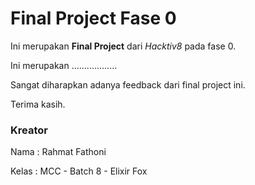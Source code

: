# Final Project Fase 0

Ini merupakan **Final Project** dari *Hacktiv8* pada fase 0.

Ini merupakan ..................

Sangat diharapkan adanya feedback dari final project ini.

Terima kasih.


### Kreator 

Nama    : Rahmat Fathoni

Kelas   : MCC - Batch 8 - Elixir Fox


